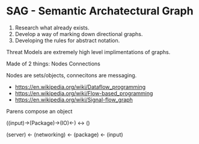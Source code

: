 # SAG - Semantic Archatectural Graph

1. Research what already exists.
2. Develop a way of marking down directional graphs.
3. Developing the rules for abstract notation.

Threat Models are extremely high level implimentations of graphs.

Made of 2 things:
Nodes
Connections

Nodes are sets/objects, connecitons are messaging.

- https://en.wikipedia.org/wiki/Dataflow_programming
- https://en.wikipedia.org/wiki/Flow-based_programming
- https://en.wikipedia.org/wiki/Signal-flow_graph

Parens compose an object

((input)->(Package)->(IO)<-) <-> () 

(server) <- (networking) <- (package) <- (input)

